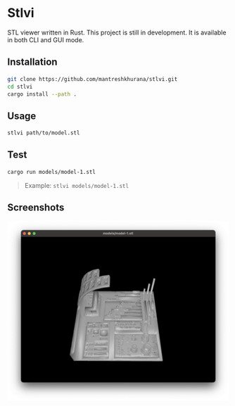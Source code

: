 # Stlvi

STL viewer written in Rust. This project is still in development.
It is available in both CLI and GUI mode.

## Installation

```bash
git clone https://github.com/mantreshkhurana/stlvi.git
cd stlvi
cargo install --path .
```

## Usage

```bash
stlvi path/to/model.stl
```

## Test

```bash
cargo run models/model-1.stl 
```

> Example: `stlvi models/model-1.stl`

## Screenshots

![Screenshot](./screenshots/screenshot-1.png)
